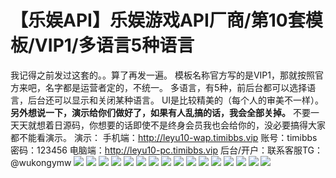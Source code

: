 # 【乐娱API】乐娱游戏API厂商/第10套模板/VIP1/多语言5种语言

我记得之前发过这套的。。算了再发一遍。
模板名称官方写的是VIP1，那就按照官方来吧，名字都是运营者定的，不统一。
多语言，有5种，前后台都可以选择语言，后台还可以显示和关闭某种语言。
UI是比较精美的（每个人的审美不一样）。
**另外想说一下，演示给你们做好了，如果有人乱搞的话，我会全部关掉。**
不要一天天就想着日源码，你想要的话即使不是终身会员我也会给你的，没必要搞得大家都不能看演示。
演示：
手机端：http://leyu10-wap.timibbs.vip
账号：timibbs
密码：123456
电脑端：http://leyu10-pc.timibbs.vip
后台/开户：联系客服TG：@wukongymw
[![](https://wukongymw.com/wp-content/uploads/2023/01/1672939972-a691561e4fd69d7.png)](https://wukongymw.com/wp-content/uploads/2023/01/1672939972-a691561e4fd69d7.png)
[![](https://wukongymw.com/wp-content/uploads/2023/01/1672939973-f3c770f2fe772b9.png)](https://wukongymw.com/wp-content/uploads/2023/01/1672939973-f3c770f2fe772b9.png)
[![](https://wukongymw.com/wp-content/uploads/2023/01/1672939975-473cd2ad9e07a48.png)](https://wukongymw.com/wp-content/uploads/2023/01/1672939975-473cd2ad9e07a48.png)
[![](https://wukongymw.com/wp-content/uploads/2023/01/1672939977-d1c065e91d497c7.png)](https://wukongymw.com/wp-content/uploads/2023/01/1672939977-d1c065e91d497c7.png)
[![](https://wukongymw.com/wp-content/uploads/2023/01/1672939980-005b8d9d958836e.png)](https://wukongymw.com/wp-content/uploads/2023/01/1672939980-005b8d9d958836e.png)
[![](https://wukongymw.com/wp-content/uploads/2023/01/1672939982-adc80a7946858ff.png)](https://wukongymw.com/wp-content/uploads/2023/01/1672939982-adc80a7946858ff.png)
[![](https://wukongymw.com/wp-content/uploads/2023/01/1672939983-24c04d322a99278.png)](https://wukongymw.com/wp-content/uploads/2023/01/1672939983-24c04d322a99278.png)
[![](https://wukongymw.com/wp-content/uploads/2023/01/1672939985-6bbaa9d14958c1a.png)](https://wukongymw.com/wp-content/uploads/2023/01/1672939985-6bbaa9d14958c1a.png)
[![](https://wukongymw.com/wp-content/uploads/2023/01/1672939987-d1ca61418b94b6d.png)](https://wukongymw.com/wp-content/uploads/2023/01/1672939987-d1ca61418b94b6d.png)
[![](https://wukongymw.com/wp-content/uploads/2023/01/1672939989-b784277937aac5e.png)](https://wukongymw.com/wp-content/uploads/2023/01/1672939989-b784277937aac5e.png)
[![](https://wukongymw.com/wp-content/uploads/2023/01/1672939992-2039618154fd379.png)](https://wukongymw.com/wp-content/uploads/2023/01/1672939992-2039618154fd379.png)
[![](https://wukongymw.com/wp-content/uploads/2023/01/1672939994-310a6fd8f9595c2.png)](https://wukongymw.com/wp-content/uploads/2023/01/1672939994-310a6fd8f9595c2.png)
[![](https://wukongymw.com/wp-content/uploads/2023/01/1672939996-6ea33e53719280d.png)](https://wukongymw.com/wp-content/uploads/2023/01/1672939996-6ea33e53719280d.png)
[![](https://wukongymw.com/wp-content/uploads/2023/01/1672939997-cfd1f3cdba740b1.png)](https://wukongymw.com/wp-content/uploads/2023/01/1672939997-cfd1f3cdba740b1.png)
[![](https://wukongymw.com/wp-content/uploads/2023/01/1672939999-abf2743d7f8626a.png)](https://wukongymw.com/wp-content/uploads/2023/01/1672939999-abf2743d7f8626a.png)
[![](https://wukongymw.com/wp-content/uploads/2023/01/1672940000-ee0736a5fdc1704.png)](https://wukongymw.com/wp-content/uploads/2023/01/1672940000-ee0736a5fdc1704.png)